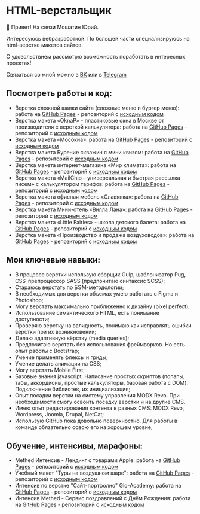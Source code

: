 # HTML-верстальщик

👋 Привет! На связи Мошатин Юрий.

Интересуюсь вебразработкой. По большей части специализируюсь на html-верстке макетов сайтов.

С удовольствием рассмотрю возможность поработать в интересных проектах!

Связаться со мной можно в [ВК](https://vk.com/moshatin) или в [Telegram](https://t.me/moshatinyuriy)

## Посмотреть работы и код:

- Верстка сложной шапки сайта (сложные меню и бургер меню): работа на [GitHub Pages](https://web-bombaster.github.io/mosokna-new-header/) - репозиторий с [исходным кодом](https://github.com/web-bombaster/mosokna-new-header)
- Верстка макета «OknaP» - пластиковые окна в Москве от производителя с версткой калькулятора: работа на [GitHub Pages](https://web-bombaster.github.io/oknaP/dist/) - репозиторий с [исходным кодом](https://github.com/web-bombaster/oknaP)
- Верстка макета «Мосокна»: работа на [GitHub Pages](https://web-bombaster.github.io/verstkaMosokna/dist/verstka.html) - репозиторий с [исходным кодом](https://github.com/web-bombaster/verstkaMosokna)
- Верстка макета Бурение скважин с мини квизом: работа на [GitHub Pages](https://web-bombaster.github.io/spb-skvazhina.ru/dist/) - репозиторий с [исходным кодом](https://github.com/web-bombaster/spb-skvazhina.ru)
- Верстка макета интернет-магазина «Мир климата»: работа на [GitHub Pages](https://web-bombaster.github.io/verstkaMirKlimata/dist/verstka.html) - репозиторий с [исходным кодом](https://github.com/web-bombaster/verstkaMirKlimata)
- Верстка макета «MailChip – универсальная и быстрая рассылка писем» с калькулятором тарифов: работа на [GitHub Pages](https://web-bombaster.github.io/verstkaMailchip/dist/verstka.html) - репозиторий с [исходным кодом](https://github.com/web-bombaster/verstkaMailchip)
- Верстка макета офисная мебель «Славянка»: работа на [GitHub Pages](https://web-bombaster.github.io/verstkaSlavameb/dist/) - репозиторий с [исходным кодом](https://github.com/web-bombaster/verstkaSlavameb)
- Верстка макета Мини-отель «Вилла Лана»: работа на [GitHub Pages](https://web-bombaster.github.io/villa-lana.ru/dist/) - репозиторий с [исходным кодом](https://github.com/web-bombaster/villa-lana.ru)
- Верстка макета «Little Fairies» - школа детского балета: работа на [GitHub Pages](https://web-bombaster.github.io/template-balet/dist/) - репозиторий с [исходным кодом](https://github.com/web-bombaster/template-balet)
- Верстка макета «Производство и продажа воздуховодов»: работа на [GitHub Pages](https://web-bombaster.github.io/template-vozduhovody/dist/) - репозиторий с [исходным кодом](https://github.com/web-bombaster/template-vozduhovody)

## Мои ключевые навыки:
- В процессе верстки использую сборщик Gulp, шаблонизатор Pug, CSS-препроцессор SASS (предпочитаю синтаксис SCSS);
- Стараюсь верстать по БЭМ-методологии;
- В необходимых для верстки объемах умею работать с Figma и Photoshop;
- Могу верстать максимально приближенно к дизайну (pixel perfect);
- Использование семантического HTML, есть понимание доступности;
- Проверяю верстку на валидность, понимаю как исправлять ошибки верстки при их возникновении;
- Делаю адаптивную вёрстку (media queries);
- Предпочитаю верстать без использования фреймворков. Но есть опыт работы с Bootstrap;
- Умение применять флексы и гриды;
- Умение делать анимации на CSS;
- Могу верстать Mobile First;
- Базовые знания javascript. Написание простых скриптов (попапы, табы, аккордионы, простые калькуляторы, базовая работа с DOM). Подключение библиотек, их инициализация;
- Опыт посадки верстки на систему управления MODX Revo. При необходимости смогу освоить посадку верстки и на другие CMS.
- Имею опыт редактирования контента в разных CMS: MODX Revo, Wordpress, Joomla, Drupal, NetCat;
- Использую GitHub пока довольно поверхностно. Для работы в команде обязательно освою его на хорошем уровне;

## Обучение, интенсивы, марафоны:

- Methed Интенсив - Лендинг с товарами Apple: работа на [GitHub Pages](https://web-bombaster.github.io/Methed-ProApple/dist) - репозиторий с [исходным кодом](https://github.com/web-bombaster/Methed-ProApple.git)
- Учебный макет "Туры на воздушном шаре": работа на [GitHub Pages](https://web-bombaster.github.io/Balloon-Tours/dist/) - репозиторий с [исходным кодом](https://github.com/web-bombaster/Balloon-Tours)
- Интенсив по верстке "Сайт-портфолио" Glo-Academy: работа на [GitHub Pages](https://web-bombaster.github.io/Glo-Academy-Developer-Portfolio/) - репозиторий с [исходным кодом](https://github.com/web-bombaster/Glo-Academy-Developer-Portfolio)
- Интенсив Methed - Сервис поздравлений с Днём Рождения: работа на [GitHub Pages](https://web-bombaster.github.io/Methed-Happy-Birthday/) - репозиторий с [исходным кодом](https://github.com/web-bombaster/Methed-Happy-Birthday)

<!---
web-bombaster/web-bombaster is a ✨ special ✨ repository because its `README.md` (this file) appears on your GitHub profile.
You can click the Preview link to take a look at your changes.
--->
